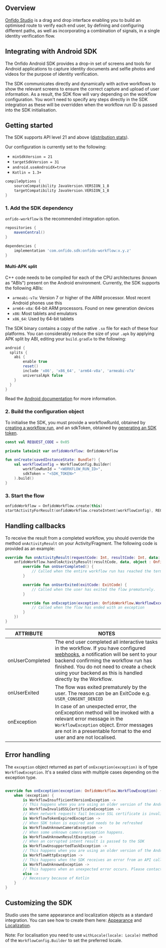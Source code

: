 ## Overview

[Onfido Studio](https://developers.onfido.com/guide/onfido-studio-product) is a drag and drop interface enabling you to build an optimised route to verify each end user, by defining and configuring different paths, as well as incorporating a combination of signals, in a single identity verification flow.

## Integrating with Android SDK

The Onfido Android SDK provides a drop-in set of screens and tools for Android applications to
capture identity documents and selfie photos and videos for the purpose of identity verification.

The SDK communicates directly and dynamically with active workflows to show the relevant screens to
ensure the correct capture and upload of user information. As a result, the SDK flow will vary
depending on the workflow configuration. You won't need to specify any steps directly in the SDK integration as these will be overridden when the workflow run ID is passed into the SDK initialisation.

## Getting started

The SDK supports API level 21 and
above ([distribution stats](https://developer.android.com/about/dashboards/index.html)).

Our configuration is currently set to the following:

- `minSdkVersion = 21`
- `targetSdkVersion = 31`
- `android.useAndroidX=true`
- `Kotlin = 1.3+`

```gradle
compileOptions {
    sourceCompatibility JavaVersion.VERSION_1_8
    targetCompatibility JavaVersion.VERSION_1_8
}
```

### 1. Add the SDK dependency

`onfido-workflow` is the recommended integration option.

```gradle
repositories {
    mavenCentral()
}

dependencies {
    implementation 'com.onfido.sdk:onfido-workflow:x.y.z'
}
```

#### Multi-APK split

C++ code needs to be compiled for each of the CPU architectures (known as "ABIs") present on the
Android environment. Currently, the SDK supports the following ABIs:

* `armeabi-v7a`: Version 7 or higher of the ARM processor. Most recent Android phones use this
* `arm64-v8a`: 64-bit ARM processors. Found on new generation devices
* `x86`: Most tablets and emulators
* `x86_64`: Used by 64-bit tablets

The SDK binary contains a copy of the native `.so` file for each of these four platforms. You can
considerably reduce the size of your `.apk` by applying APK split by ABI, editing
your `build.gradle` to the following:

```gradle
android {
  splits {
    abi {
        enable true
        reset()
        include 'x86', 'x86_64', 'arm64-v8a', 'armeabi-v7a'
        universalApk false
    }
  }
}
```

Read
the [Android documentation](http://tools.android.com/tech-docs/new-build-system/user-guide/apk-splits)
for more information.

### 2. Build the configuration object

To initialise the SDK, you must provide a workflowRunId, obtained by [creating a workflow run](https://documentation.onfido.com/#create-workflow-run), and an sdkToken, 
obtained by [generating an SDK token](https://documentation.onfido.com/#generate-sdk-token).

```kotlin
const val REQUEST_CODE = 0x05

private lateinit var onfidoWorkflow: OnfidoWorkflow

fun onCreate(savedInstanceState: Bundle?) {
    val workflowConfig = WorkflowConfig.Builder(
        workflowRunId = "<WORKFLOW_RUN_ID>",
        sdkToken = "<SDK_TOKEN>"
    ).build()
}
```

### 3. Start the flow

```kotlin
onfidoWorkflow = OnfidoWorkflow.create(this)
startActivityForResult(onfidoWorkflow.createIntent(workflowConfig), REQUEST_CODE)
```

## Handling callbacks

To receive the result from a completed workflow, you should override the method `onActivityResult` on your
Activity/Fragment. The following code is provided as an example:

```kotlin
override fun onActivityResult(requestCode: Int, resultCode: Int, data: Intent?) {
    onfidoWorkflow.handleActivityResult(resultCode, data, object : OnfidoWorkflow.ResultListener {
        override fun onUserCompleted() {
            // Called when the entire workflow run has reached the terminal node.
        }

        override fun onUserExited(exitCode: ExitCode) {
            // Called when the user has exited the flow prematurely.
        }

        override fun onException(exception: OnfidoWorkflow.WorkflowException) {
            // Called when the flow has ended with an exception
        }
    })
}
```

| ATTRIBUTE       | NOTES                                                                                                                                                                                                                                                                                                                                |
|-----------------|--------------------------------------------------------------------------------------------------------------------------------------------------------------------------------------------------------------------------------------------------------------------------------------------------------------------------------------|
| onUserCompleted | The end user completed all interactive tasks in the workflow. If you have configured [webhooks](https://documentation.onfido.com/#webhooks), a notification will be sent to your backend confirming the workflow run has finished. You do not need to create a check using your backend as this is handled directly by the Workflow. |
| onUserExited    | The flow was exited prematurely by the user. The reason can be an ExitCode e.g. `USER_CONSENT_DENIED`                                                                                                                                                                                                                                |
| onException     | In case of an unexpected error, the onException method will be invoked with a relevant error message in the `WorkflowException` object. Error messages are not in a presentable format to the end user and are not localised.                                                                                                        |

## Error handling

The `exception` object returned as part of `onException(exception)` is of type `WorkflowException`.
It's a sealed class with multiple cases depending on the exception type.

```kotlin

override fun onException(exception: OnfidoWorkflow.WorkflowException) {
    when (exception) {
        is WorkflowInsufficientVersionException ->
        // This happens when you are using an older version of the Android SDK and trying to access a new functionality from workflow. You can fix this by updating the SDK
        is WorkflowInvalidSSLCertificateException ->
        // When network requests fail because SSL certificate is invalid
        is WorkflowTokenExpiredException ->
        // When SDK token is expired and needs to be refreshed
        is WorkflowUnknownCameraException ->
        // When some unknown camera exception happens.
        is WorkflowUnknownResultException ->
        // When an corrupted intent result is passed to the SDK
        is WorkflowUnsupportedTaskException ->
        // This happens when you are using an older version of the Android SDK. You can fix this by updating the SDK
        is WorkflowHttpException ->
        // This happens when the SDK receives an error from an API call see [https://documentation.onfido.com/#errors](https://documentation.onfido.com/#errors) for more information
        is WorkflowUnknownException ->
        // This happens when an unexpected error occurs. Please contact [android-sdk@onfido.com](mailto:android-sdk@onfido.com?Subject=ISSUE%3A) when this happens
        else -> 
        // Necessary because of Kotlin
    }
}

```

## Customizing the SDK

Studio uses the same appearance and localization objects as a standard integration. You can see how
to create them here: [Appearance](https://github.com/onfido/onfido-android-sdk#ui-customization)
and [Localization](https://github.com/onfido/onfido-android-sdk#localization).

Note: For localisation you need to use `withLocale(locale: Locale)` method of
the `WorkflowConfig.Builder` to set the preferred locale.